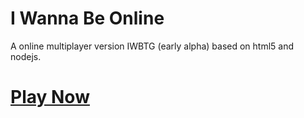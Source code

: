 # I Wanna Be Online
A online multiplayer version IWBTG (early alpha) based on html5 and nodejs.

# [Play Now](https://wswlymf.github.io)
